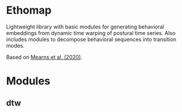 # Ethomap

Lightweight library with basic modules for generating behavioral embeddings from dynamic time warping of postural time
series. Also includes modules to decompose behavioral sequences into transition modes.

Based on [Mearns et al. (2020)](https://www.sciencedirect.com/science/article/pii/S0960982219314617).

# Modules

## dtw


